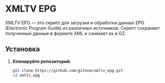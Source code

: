 # XMLTV EPG

XMLTV EPG — это скрипт для загрузки и обработки данных EPG (Electronic Program Guide) из различных источников. Скрипт сохраняет полученные данные в формате XML и сжимает их в GZ.

## Установка

1. **Клонируйте репозиторий:**

   ```bash
   git clone https://github.com/gitnnm/xmltv_epg.git
   cd xmltv_epg
